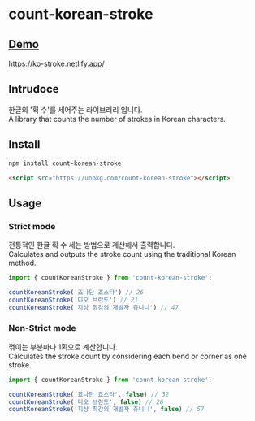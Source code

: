 # count-korean-stroke

## [Demo](https://ko-stroke.netlify.app/)

https://ko-stroke.netlify.app/

## Intrudoce

한글의 '획 수'를 세어주는 라이브러리 입니다.  
A library that counts the number of strokes in Korean characters.

## Install

```bash
npm install count-korean-stroke
```

```html
<script src="https://unpkg.com/count-korean-stroke"></script>
```

## Usage

### Strict mode

전통적인 한글 획 수 세는 방법으로 계산해서 출력합니다.  
Calculates and outputs the stroke count using the traditional Korean method.

```ts
import { countKoreanStroke } from 'count-korean-stroke';

countKoreanStroke('죠나단 죠스타') // 26
countKoreanStroke('디오 브란도') // 21
countKoreanStroke('지상 최강의 개발자 쥬니니') // 47
```

### Non-Strict mode

꺾이는 부분마다 1획으로 계산합니다.  
Calculates the stroke count by considering each bend or corner as one stroke.

```ts
import { countKoreanStroke } from 'count-korean-stroke';

countKoreanStroke('죠나단 죠스타', false) // 32
countKoreanStroke('디오 브란도', false) // 26
countKoreanStroke('지상 최강의 개발자 쥬니니', false) // 57
```

